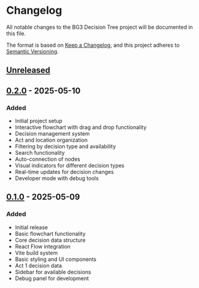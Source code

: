 # Changelog

All notable changes to the BG3 Decision Tree project will be documented in this file.

The format is based on [Keep a Changelog](https://keepachangelog.com/en/1.0.0/),
and this project adheres to [Semantic Versioning](https://semver.org/spec/v2.0.0.html).

## [Unreleased]

## [0.2.0] - 2025-05-10

### Added

- Initial project setup
- Interactive flowchart with drag and drop functionality
- Decision management system
- Act and location organization
- Filtering by decision type and availability
- Search functionality
- Auto-connection of nodes
- Visual indicators for different decision types
- Real-time updates for decision changes
- Developer mode with debug tools

## [0.1.0] - 2025-05-09

### Added

- Initial release
- Basic flowchart functionality
- Core decision data structure
- React Flow integration
- Vite build system
- Basic styling and UI components
- Act 1 decision data
- Sidebar for available decisions
- Debug panel for development

[Unreleased]: https://github.com/kiliantyler/BG3-Decision-Tree/compare/v0.2.0...HEAD
[0.2.0]: https://github.com/kiliantyler/BG3-Decision-Tree/compare/v0.1.0...v0.2.0
[0.1.0]: https://github.com/kiliantyler/BG3-Decision-Tree/releases/tag/v0.1.0
